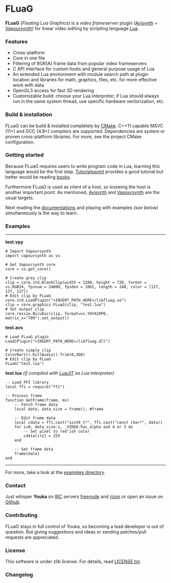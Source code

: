 # FLuaG
**FLuaG** (*Floating Lua Graphics*) is a *video frameserver* plugin ([Avisynth](http://avisynth.nl) + [Vapoursynth](http://www.vapoursynth.com/)) for linear video editing by scripting language [Lua](http://www.lua.org/).

### Features
- Cross-platform
- Core in one file
- Filtering of BGR(A) frame data from popular video frameservers
- C API interface for custom hosts and general purpose usage of Lua
- An extended Lua environment with module search path at plugin location and libraries for math, graphics, files, etc. for more effective work with data
- OpenGL3 access for fast 3D rendering
- Customizable build: choose your Lua interpreter, if Lua should always run in the same system thread, use specific hardware vectorization, etc.

### Build & installation
FLuaG can be build & installed completely by <a href="https://cmake.org/">CMake</a>. C++11 capable MSVC (11+) and GCC (4.8+) compilers are supported. Dependencies are system or proven cross-platform libraries. For more, see the project CMake configuration.

### Getting started
Because FLuaG requires users to write program code in Lua, learning this language would be the first step. [Tutorialspoint](http://www.tutorialspoint.com/lua/) provides a good tutorial but better would be reading [books](http://www.lua.org/docs.html#books).

Furthermore FLuaG is used as client of a host, so knowing the host is another important point. As mentioned, [Avisynth](http://avisynth.nl/index.php/Getting_started) and [Vapoursynth](http://www.vapoursynth.com/doc/gettingstarted.html) are the usual targets.

Next reading the [documentations](docs/index.html) and playing with examples *(see below)* simultaneously is the way to learn.

### Examples
---
**test.vpy**

	# Import Vapoursynth
	import vapoursynth as vs

	# Get Vapoursynth core
	core = vs.get_core()

	# Create grey clip
	clip = core.std.BlankClip(width = 1280, height = 720, format = vs.RGB24, fpsnum = 24000, fpsden = 1001, length = 240, color = [127, 127, 127])
	# Edit clip by FLuaG
	core.std.LoadPlugin("<INSERT_PATH_HERE>/libfluag.so")
	clip = core.graphics.FLuaG(clip, "test.lua")
	# Set output clip
	core.resize.Bicubic(clip, format=vs.YUV420P8, matrix_s="709").set_output()

**test.avs**

	# Load FLuaG plugin
	LoadCPlugin("<INSERT_PATH_HERE>/libfluag.dll")

	# Create simple clip
	ColorBars().KillAudio().Trim(0,300)
	# Edit clip by FLuaG
	FLuaG("test.lua")

**test.lua** *(if compiled with [LuaJIT](http://luajit.org/luajit.html) as Lua interpreter)*

	-- Load FFI library
	local ffi = require("ffi")

	-- Process frame
	function GetFrame(frame, ms)
		-- Fetch frame data
		local data, data_size = frame(), #frame

		-- Edit frame data
		local cdata = ffi.cast("uint8_t*", ffi.cast("const char*", data))
		for i=0, data_size-1, _VIDEO.has_alpha and 4 or 3 do
			-- Set pixel to red'ish color
			cdata[i+2] = 255
		end

		-- Set frame data
		frame(data)
	end
---
For more, take a look at the [examples directory](examples/).

### Contact
Just whisper **Youka** on <a href="http://en.wikipedia.org/wiki/IRC">IRC</a> servers [freenode](https://www.freenode.net/) and [rizon](http://rizon.net/) or open an issue on [Github](https://github.com/Youka/FLuaG).

### Contributing
FLuaG stays in full control of Youka, so becoming a lead developer is out of question. But giving suggestions and ideas or sending patches/pull requests are appreciated.

### License
This software is under zlib license. For details, read [LICENSE.txt](LICENSE.txt).

### Changelog

